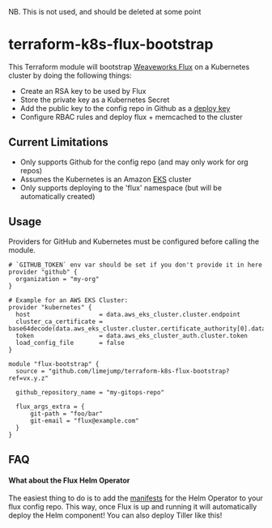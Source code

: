 NB. This is not used, and should be deleted at some point


# terraform-k8s-flux-bootstrap

This Terraform module will bootstrap [Weaveworks Flux][1] on a Kubernetes
cluster by doing the following things:

- Create an RSA key to be used by Flux
- Store the private key as a Kubernetes Secret
- Add the public key to the config repo in Github as a [deploy key][2]
- Configure RBAC rules and deploy flux + memcached to the cluster


## Current Limitations

- Only supports Github for the config repo (and may only work for org repos)
- Assumes the Kubernetes is an Amazon [EKS][3] cluster
- Only supports deploying to the 'flux' namespace (but will be
    automatically created)


## Usage

Providers for GitHub and Kubernetes must be configured before calling the
module.

```hcl
# `GITHUB_TOKEN` env var should be set if you don't provide it in here
provider "github" {
  organization = "my-org"
}

# Example for an AWS EKS Cluster:
provider "kubernetes" {
  host                   = data.aws_eks_cluster.cluster.endpoint
  cluster_ca_certificate = base64decode(data.aws_eks_cluster.cluster.certificate_authority[0].data)
  token                  = data.aws_eks_cluster_auth.cluster.token
  load_config_file       = false
}

module "flux-bootstrap" {
  source = "github.com/limejump/terraform-k8s-flux-bootstrap?ref=vx.y.z"

  github_repository_name = "my-gitops-repo"

  flux_args_extra = {
      git-path = "foo/bar"
      git-email = "flux@example.com"
  }
}
```


## FAQ

#### What about the Flux Helm Operator

The easiest thing to do is to add the [manifests][4] for the Helm Operator to
your flux config repo. This way, once Flux is up and running it will
automatically deploy the Helm component! You can also deploy Tiller like this!


[1]: https://github.com/weaveworks/flux/
[2]: https://developer.github.com/v3/guides/managing-deploy-keys/#deploy-keys
[3]: https://aws.amazon.com/eks/
[4]: https://github.com/weaveworks/flux/tree/master/deploy-helm
